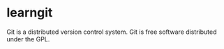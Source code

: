 # learngit

Git is a distributed version control system.
Git is free software distributed under the GPL.
